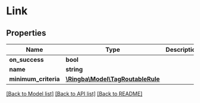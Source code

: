 # Link

## Properties
Name | Type | Description | Notes
------------ | ------------- | ------------- | -------------
**on_success** | **bool** |  | [optional] 
**name** | **string** |  | [optional] 
**minimum_criteria** | [**\Ringba\Model\TagRoutableRule**](TagRoutableRule.md) |  | [optional] 

[[Back to Model list]](../README.md#documentation-for-models) [[Back to API list]](../README.md#documentation-for-api-endpoints) [[Back to README]](../README.md)


